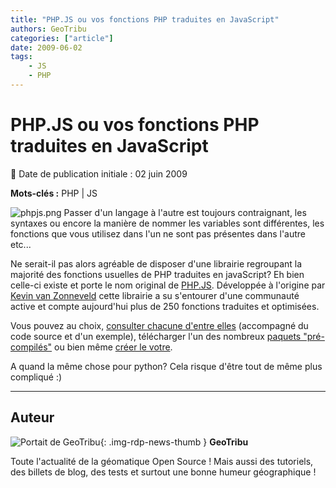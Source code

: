 ```yaml
---
title: "PHP.JS ou vos fonctions PHP traduites en JavaScript"
authors: GeoTribu
categories: ["article"]
date: 2009-06-02
tags: 
    - JS
    - PHP
---
```


# PHP.JS ou vos fonctions PHP traduites en JavaScript

:calendar: Date de publication initiale : 02 juin 2009

**Mots-clés :** PHP | JS

![phpjs.png](https://cdn.geotribu.fr/img/Blog/phpJs/phpjs.png) Passer d'un langage à l'autre est toujours contraignant, les syntaxes ou encore la manière de nommer les variables sont différentes, les fonctions que vous utilisez dans l'un ne sont pas présentes dans l'autre etc...

Ne serait-il pas alors agréable de disposer d'une librairie regroupant la majorité des fonctions usuelles de PHP traduites en javaScript? Eh bien celle-ci existe et porte le nom original de [PHP.JS](http://phpjs.org/). Développée à l'origine par [Kevin van Zonneveld](http://kevin.vanzonneveld.net/about/) cette librairie a su s'entourer d'une communauté active et compte aujourd'hui plus de 250 fonctions traduites et optimisées.

Vous pouvez au choix, [consulter chacune d'entre elles](http://phpjs.org/functions/index) (accompagné du code source et d'un exemple), télécharger l'un des nombreux [paquets "pré-compilés"](http://phpjs.org/packages/index) ou bien même [créer le votre](http://phpjs.org/packages/configure).

A quand la même chose pour python? Cela risque d'être tout de même plus compliqué :)

----

## Auteur

![Portait de GeoTribu](https://cdn.geotribu.fr/img/internal/charte/geotribu_logo_64x64.png){: .img-rdp-news-thumb }
**GeoTribu**

Toute l'actualité de la géomatique Open Source ! Mais aussi des tutoriels, des billets de blog, des tests et surtout une bonne humeur géographique !
